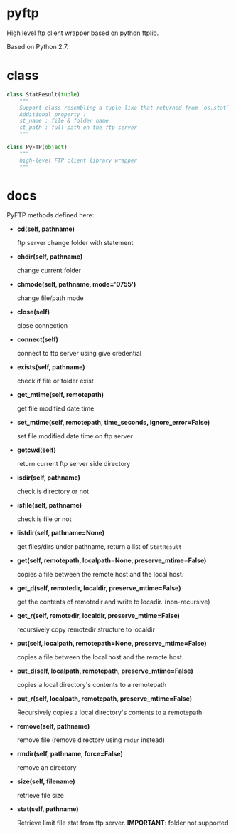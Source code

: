 # pyftp
High level ftp client wrapper based on python ftplib.

Based on Python 2.7.

# class
```Python
class StatResult(tuple)
	"""
	Support class resembling a tuple like that returned from `os.stat`
	Additional property :
	st_name : file & folder name
	st_path : full path on the ftp server
	"""

class PyFTP(object)
	"""
   	high-level FTP client library wrapper
	"""
```

# docs
PyFTP methods defined here:
- **cd(self, pathname)**

	ftp server change folder with statement

- **chdir(self, pathname)**

	change current folder

- **chmode(self, pathname, mode='0755')**

	change file/path mode

- **close(self)**

	close connection
	
- **connect(self)**

	connect to ftp server using give credential

- **exists(self, pathname)**

	check if file or folder exist

- **get_mtime(self, remotepath)**

	get file modified date time

- **set_mtime(self, remotepath, time_seconds, ignore_error=False)**

	set file modified date time on ftp server

- **getcwd(self)**

	return current ftp server side directory

- **isdir(self, pathname)**

	check is directory or not

- **isfile(self, pathname)**

	check is file or not

- **listdir(self, pathname=None)**

	get files/dirs under pathname, return a list of `StatResult`

- **get(self, remotepath, localpath=None, preserve_mtime=False)**

	copies a file between the remote host and the local host.

- **get_d(self, remotedir, localdir, preserve_mtime=False)**

	get the contents of remotedir and write to locadir. (non-recursive)

- **get_r(self, remotedir, localdir, preserve_mtime=False)**

	recursively copy remotedir structure to localdir

- **put(self, localpath, remotepath=None, preserve_mtime=False)**

	copies a file between the local host and the remote host.

- **put_d(self, localpath, remotepath, preserve_mtime=False)**

	copies a local directory's contents to a remotepath

- **put_r(self, localpath, remotepath, preserve_mtime=False)**

	Recursively copies a local directory's contents to a remotepath

- **remove(self, pathname)**

	remove file (remove directory using `rmdir` instead)

- **rmdir(self, pathname, force=False)**

	remove an directory

- **size(self, filename)**

	retrieve file size

- **stat(self, pathname)**

	Retrieve limit file stat from ftp server.
	**IMPORTANT**: folder not supported

